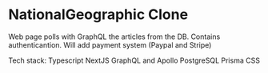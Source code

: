 # NationalGeographic Clone

Web page polls with GraphQL the articles from the DB.
Contains authenticantion.
Will add payment system (Paypal and Stripe)

Tech stack:
Typescript
NextJS
GraphQL and Apollo
PostgreSQL
Prisma
CSS
